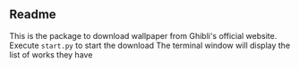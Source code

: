 ## Readme

This is the package to download wallpaper from Ghibli's official website. 
Execute `start.py` to start the download
The terminal window will display the list of works they have